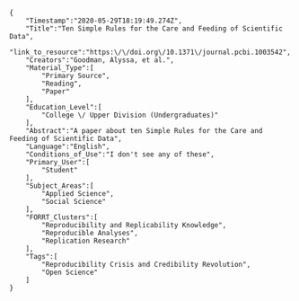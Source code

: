 
    {
        "Timestamp":"2020-05-29T18:19:49.274Z",
        "Title":"Ten Simple Rules for the Care and Feeding of Scientific Data",
        "link_to_resource":"https:\/\/doi.org\/10.1371\/journal.pcbi.1003542",
        "Creators":"Goodman, Alyssa, et al.",
        "Material_Type":[
            "Primary Source",
            "Reading",
            "Paper"
        ],
        "Education_Level":[
            "College \/ Upper Division (Undergraduates)"
        ],
        "Abstract":"A paper about ten Simple Rules for the Care and Feeding of Scientific Data",
        "Language":"English",
        "Conditions_of_Use":"I don't see any of these",
        "Primary_User":[
            "Student"
        ],
        "Subject_Areas":[
            "Applied Science",
            "Social Science"
        ],
        "FORRT_Clusters":[
            "Reproducibility and Replicability Knowledge",
            "Reproducible Analyses",
            "Replication Research"
        ],
        "Tags":[
            "Reproducibility Crisis and Credibility Revolution",
            "Open Science"
        ]
    }
